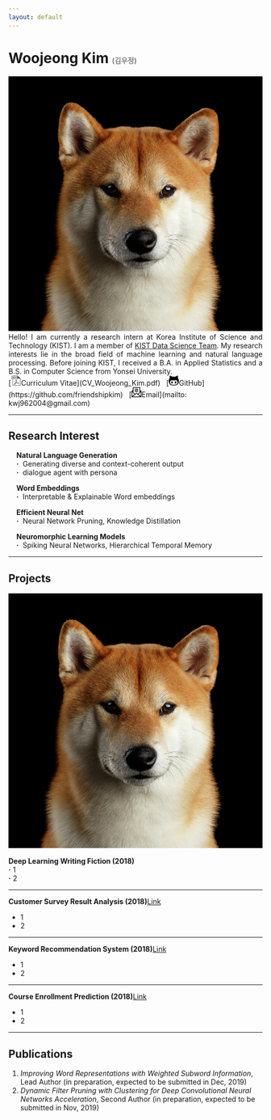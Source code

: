 ```yaml
---
layout: default
---
```


<h1> Woojeong Kim <span style="color:gray;font-size:0.5em">(김우정)</span></h1>

<img class="profile-picture" src="shiba.jpg">

<div style="text-align: justify"> Hello! I am currently a research intern at Korea Institute of Science and Technology (KIST). I am a member of <a href="https://kdst.tistory.com/">KIST Data Science Team</a>. My research interests lie in the broad field of machine learning and natural language processing. Before joining KIST, I received a B.A. in Applied Statistics and a B.S. in Computer Science from Yonsei University.</div>
[<img class="icon" src="pdf-icon-gray20.png" width="20px" height="20px">Curriculum Vitae](CV_Woojeong_Kim.pdf)&nbsp;&nbsp;
[<img class="icon" src="asset/git-icon.jpg" width="20px" height="20px">GitHub](https://github.com/friendshipkim)&nbsp;&nbsp;
[<img class="icon" src="asset/email-icon.png" width="20px" height="20px">Email](mailto: kwj962004@gmail.com)
<br>

---

## Research Interest
&nbsp;&nbsp;&nbsp;&nbsp;**Natural Language Generation**<br>
&nbsp;&nbsp;&nbsp;&nbsp;**·**&nbsp;&nbsp;Generating diverse and context-coherent output<br>
&nbsp;&nbsp;&nbsp;&nbsp;**·**&nbsp;&nbsp;dialogue agent with persona<br>

&nbsp;&nbsp;&nbsp;&nbsp;**Word Embeddings**<br>
&nbsp;&nbsp;&nbsp;&nbsp;**·**&nbsp;&nbsp;Interpretable & Explainable Word embeddings<br>

&nbsp;&nbsp;&nbsp;&nbsp;**Efficient Neural Net**<br>
&nbsp;&nbsp;&nbsp;&nbsp;**·**&nbsp;&nbsp;Neural Network Pruning, Knowledge Distillation<br>

&nbsp;&nbsp;&nbsp;&nbsp;**Neuromorphic Learning Models**<br>
&nbsp;&nbsp;&nbsp;&nbsp;**·**&nbsp;&nbsp;Spiking Neural Networks, Hierarchical Temporal Memory<br>

---

## Projects
<a href="/project/fiction.html" target="_blank"><img class="thumbnail" src="shiba.jpg"></a>

**Deep Learning Writing Fiction (2018)**<br>
**·** 1<br>
**·** 2

---

**Customer Survey Result Analysis (2018)**[Link](/project/customer_survey.html)
- 1
- 2

---

**Keyword Recommendation System (2018)**[Link](/project/keyword_recommendation.html)
- 1
- 2

---

**Course Enrollment Prediction (2018)**[Link](/project/course_enrollment.html)
- 1
- 2

---

## Publications

1. *Improving Word Representations with Weighted Subword Information*, Lead Author (in preparation, expected to be submitted in Dec, 2019)
2. *Dynamic Filter Pruning with Clustering for Deep Convolutional Neural Networks Acceleration*, Second Author (in preparation, expected to be submitted in Nov, 2019)
